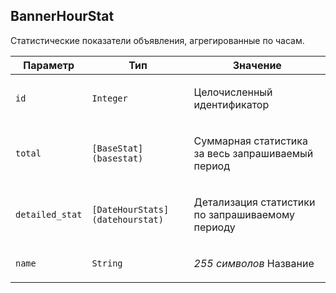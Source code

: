 
## BannerHourStat

Статистические показатели объявления, агрегированные по часам.

<table>
    <thead>
        <tr><th>Параметр</th><th>Тип</th><th>Значение</th></tr>
    </thead>
    <tbody>
        <tr>
            <td><p><code>id</code></p></td>
            <td><p><code>Integer</code></p></td>
            <td><p>Целочисленный идентификатор</p></td>
        </tr><tr>
            <td><p><code>total</code></p></td>
            <td><p><code>[BaseStat](basestat)</code></p></td>
            <td><p>Суммарная статистика за весь запрашиваемый период</p></td>
        </tr><tr>
            <td><p><code>detailed_stat</code></p></td>
            <td><p><code>[DateHourStats](datehourstat)</code></p></td>
            <td><p>Детализация статистики по запрашиваемому периоду</p></td>
        </tr><tr>
            <td><p><code>name</code></p></td>
            <td><p><code>String</code></p></td>
            <td><p><em>255 символов</em>
Название</p></td>
        </tr>
    </tbody>
</table>